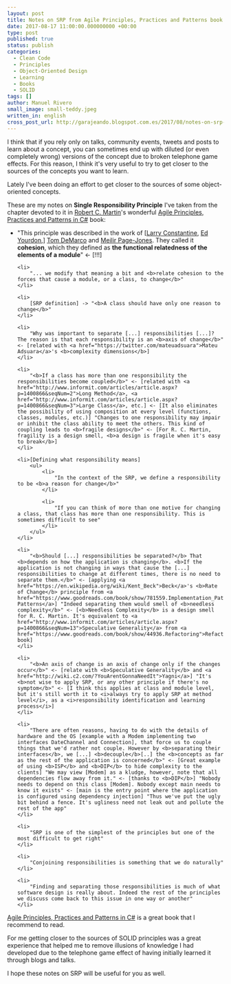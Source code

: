 ```yaml
---
layout: post
title: Notes on SRP from Agile Principles, Practices and Patterns book 
date: 2017-08-17 11:00:00.000000000 +00:00
type: post
published: true
status: publish
categories:
  - Clean Code
  - Principles
  - Object-Oriented Design
  - Learning
  - Books
  - SOLID
tags: []
author: Manuel Rivero
small_image: small-teddy.jpeg
written_in: english
cross_post_url: http://garajeando.blogspot.com.es/2017/08/notes-on-srp-from-agile-principles.html
---
```

 
 I think that if you rely only on talks, community events, tweets and posts to learn about a concept, you can sometimes end up with diluted (or even completely wrong) versions of the concept due to broken telephone game effects. For this reason, I think it's very useful to try to get closer to the sources of the concepts you want to learn.

Lately I've been doing an effort to get closer to the sources of some object-oriented concepts. 

These are my notes on <b>Single Responsibility Principle</b> I've taken from the chapter devoted to it in <a href="https://en.wikipedia.org/wiki/Robert_Cecil_Martin">Robert C. Martin</a>'s wonderful <a href="https://www.goodreads.com/book/show/84983.Agile_Principles_Patterns_and_Practices_in_C_">Agile Principles, Practices and Patterns in C#</a> book:

<ul>
    <li> 
        "This principle was described in the work of [<a href="https://en.wikipedia.org/wiki/Larry_Constantine">Larry Constantine</a>, <a href="https://en.wikipedia.org/wiki/Edward_Yourdon">Ed Yourdon</a>,] <a href="https://en.wikipedia.org/wiki/Tom_DeMarco">Tom DeMarco</a> and <a href="http://www.construx.com/Employees/Meilir_Page-Jones/">Meilir Page-Jones</a>. They called it <b>cohesion</b>, which they defined as <b>the functional relatedness of the elements of a module</b>" <- [!!!]
    </li>

    <li>
        "... we modify that meaning a bit and <b>relate cohesion to the forces that cause a module, or a class, to change</b>"
    </li>

    <li>
        [SRP definition] -> "<b>A class should have only one reason to change</b>"
    </li>

    <li>
        "Why was important to separate [...] responsibilities [...]? The reason is that each responsibility is an <b>axis of change</b>" <- [related with <a href="https://twitter.com/mateuadsuara">Mateu Adsuara</a>'s <b>complexity dimensions</b>]
    </li>

    <li>
        "<b>If a class has more than one responsibility the responsibilities become coupled</b>" <- [related with <a href="http://www.informit.com/articles/article.aspx?p=1400866&seqNum=2">Long Method</a>, <a href="http://www.informit.com/articles/article.aspx?p=1400866&seqNum=3">Large Class</a>, etc.] <- [It also eliminates the possibility of using composition at every level (functions, classes, modules, etc.)] "Changes to one responsibility may impair or inhibit the class ability to meet the others. This kind of coupling leads to <b>fragile designs</b>" <- [For R. C. Martin, fragility is a design smell, <b>a design is fragile when it's easy to break</b>]
    </li>

    <li>[Defining what responsibility means]
        <ul>
            <li>
                "In the context of the SRP, we define a responsibility to be <b>a reason for change</b>"
            </li>

            <li>
                "If you can think of more than one motive for changing a class, that class has more than one responsibility. This is sometimes difficult to see"
            </li>
        </ul>
    </li>

    <li>
        "<b>Should [...] responsibilities be separated?</b> That <b>depends on how the application is changing</b>. <b>If the application is not changing in ways that cause the [...] responsibilities to change at different times, there is no need to separate them.</b>" <- [applying <a href="https://en.wikipedia.org/wiki/Kent_Beck">Beck</a>'s <b>Rate of Change</b> principle from <a href="https://www.goodreads.com/book/show/781559.Implementation_Patterns">Implementation Patterns</a>] "Indeed separating them would smell of <b>needless complexity</b>" <- [<b>Needless Complexity</b> is a design smell for R. C. Martin. It's equivalent to <a href="http://www.informit.com/articles/article.aspx?p=1400866&seqNum=13">Speculative Generality</a> from <a href="https://www.goodreads.com/book/show/44936.Refactoring">Refactoring</a> book]
    </li>

    <li>
        "<b>An axis of change is an axis of change only if the changes occur</b>" <- [relate with <b>Speculative Generality</b> and <a href="http://wiki.c2.com/?YouArentGonnaNeedIt">Yagni</a>] "It's <b>not wise to apply SRP, or any other principle if there's no symptom</b>" <- [I think this applies at class and module level, but it's still worth it to <i>always try to apply SRP at method level</i>, as a <i>responsibility identification and learning process</i>]
    </li>
 
    <li>
        "There are often reasons, having to do with the details of hardware and the OS [example with a Modem implementing two interfaces DateChannel and Connection], that force us to couple things that we'd rather not couple. However by <b>separating their interfaces</b>, we [...] <b>decouple</b>[..] the <b>concepts as far as the rest of the application is concerned</b>" <- [Great example of using <b>ISP</b> and <b>DIP</b> to hide complexity to the clients] "We may view [Modem] as a kludge, however, note that all dependencies flow away from it." <- [thanks to <b>DIP</b>] "Nobody needs to depend on this class [Modem]. Nobody except main needs to know it exists" <- [main is the entry point where the application is configured using dependency injection] "Thus we've put the ugly bit behind a fence. It's ugliness need not leak out and pollute the rest of the app"
    </li>

    <li>
        "SRP is one of the simplest of the principles but one of the most difficult to get right"
    </li>

    <li>
        "Conjoining responsibilities is something that we do naturally"
    </li>

    <li>
        "Finding and separating those responsibilities is much of what software design is really about. Indeed the rest of the principles we discuss come back to this issue in one way or another"
    </li>
</ul>

<a href="https://www.goodreads.com/book/show/84983.Agile_Principles_Patterns_and_Practices_in_C_">Agile Principles, Practices and Patterns in C#</a> is a great book that I recommend to read. 

For me getting closer to the sources of SOLID principles was a great experience that helped me to remove illusions of knowledge I had developed due to the telephone game effect of having initially learned it through blogs and talks.

I hope these notes on SRP will be useful for you as well.